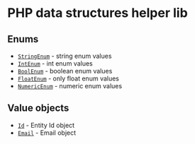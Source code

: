 # PHP data structures helper lib

## Enums

- [`StringEnum`](src/Enum/StringEnum.php) - string enum values
- [`IntEnum`](src/Enum/IntEnum.php) - int enum values
- [`BoolEnum`](src/Enum/BoolEnum.php) - boolean enum values
- [`FloatEnum`](src/Enum/FloatEnum.php) - only float enum values
- [`NumericEnum`](src/Enum/NumericEnum.php) - numeric enum values

## Value objects
- [`Id`](src/ValueObjects/Id.php) - Entity Id object
- [`Email`](src/ValueObjects/Email.php) - Email object
